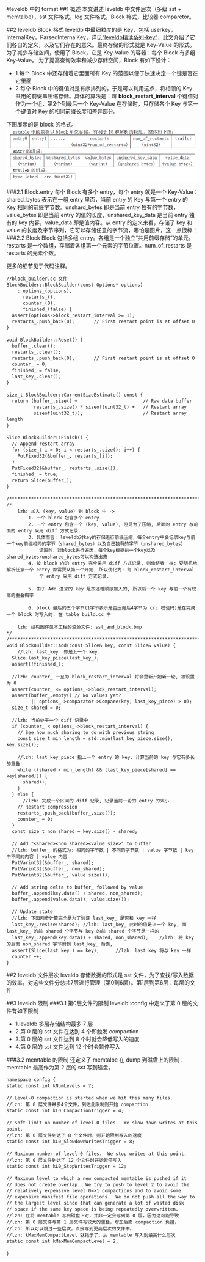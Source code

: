 #leveldb 中的 format
##1 概述
本文讲述 leveldb 中文件层次（多级 sst + memtalbe），sst 文件格式，log 文件格式，Block 格式，比较器 comparetor。

##2 leveldb Block 格式
leveldb 中最细粒度的是 Key，包括 userkey，InternalKey，ParsedInternalKey，详见[“leveldb精读系列-key”][1]，此文介绍了它们各自的定义，以及它们存在的意义。最终存储的形式就是 Key-Value 的形式。为了减少存储空间，使用了 Block，它是 Key-Value 的容器：每个 Block 有多组 Key-Value。
为了提高查询效率和减少存储空间，Block 有如下设计：
- 1.每个 Block 中还存储着它里面所有 Key 的范围以便于快速决定一个键是否在它里面
- 2.每个 Block 中的键值对是有序排列的，于是可以利用这点，将相领的 Key 共用的前缀串压缩存储。具体的算法是：每 **block_restart_interval** 个键值对作为一个组，第2个到最后一个 Key-Value 在存储时，只存储各个 Key 与第一个键值对 Key 的相同前缀长度和差异部分。

下图展示的是 block 的格式。
![](/assets/leveldb/sst_block.bmp)

###2.1 Block.entry
每个 Block 有多个 entry，每个 entry 就是一个 Key-Value：shared_bytes 表示在一组 entry 里面，当前 entry 的 Key 与第一个 entry 的 Key 相同的前缀字节数。unshard\_bytes 即是当前 entry 独有的字节数，value\_bytes 即是当前 entry 的值的长度，unshared\_key\_data 是当前 entry 独有的 key 内容，value_data 即是值内容。从 entry 的定义来看，存储了 key 和 value 的长度及字节序列，它可以存储任意的字节流，哪怕是图片，这一点很棒！
###2.2 Block
Block 包括多组 entry。各组是一个独立“共用前缀存储”的单元。restarts 是一个数组，存储着各组第一个元素的字节位置。num\_of\_restarts 是 restarts 的元素个数。

更多的细节见于代码注释。

```
//block_builder.cc 文件
BlockBuilder::BlockBuilder(const Options* options)
    : options_(options),
      restarts_(),
      counter_(0),
      finished_(false) {
  assert(options->block_restart_interval >= 1);
  restarts_.push_back(0);       // First restart point is at offset 0
}

void BlockBuilder::Reset() {
  buffer_.clear();
  restarts_.clear();
  restarts_.push_back(0);       // First restart point is at offset 0
  counter_ = 0;
  finished_ = false;
  last_key_.clear();
}

size_t BlockBuilder::CurrentSizeEstimate() const {
  return (buffer_.size() +                        // Raw data buffer
          restarts_.size() * sizeof(uint32_t) +   // Restart array
          sizeof(uint32_t));                      // Restart array length
}

Slice BlockBuilder::Finish() {
  // Append restart array
  for (size_t i = 0; i < restarts_.size(); i++) {
    PutFixed32(&buffer_, restarts_[i]);
  }
  PutFixed32(&buffer_, restarts_.size());
  finished_ = true;
  return Slice(buffer_);
}

/************************************************************************/
/* 
	lzh: 加入 (key, value) 到 block 中 ->
		1. 一个 block 包含多个 entry
		2. 一个 entry 包含一个 (key, value), 但是为了压缩, 后面的 entry 与前面的 entry 采用 diff 方式记录.
		3. 具体而言: leveldb对key的存储进行前缀压缩，每个entry中会记录key与前一个key前缀相同的字节（shared_bytes）以及自己独有的字节（unshared_bytes）
			读取时，对block进行遍历，每个key根据前一个key以及shared_bytes/unshared_bytes可以构造出来
		4. 按 block 内的 entry 完全采用 diff 方式记录, 则像链表一样: 要随机地解析任意一个 entry 都需要从第一个开始, 所以优化为: 每 block_restart_interval 
			个 entry 采用 diff 方式记录.
		
		5. 由于 Add 进来的 key 是按递增顺序加入的, 所以后一个 key 与前一个有较高的重叠概率

		6. block 最后的五个字节(1字节表示是否压缩后4字节为 crc 校验码)是在完成一个 block 时写入的. 在 table_build.cc 中

	lzh: 结构图详见本工程的资源文件: sst_and_block.bmp
*/
/************************************************************************/
void BlockBuilder::Add(const Slice& key, const Slice& value) {
	//lzh: last_key  即是上一个 key
  Slice last_key_piece(last_key_);
  assert(!finished_);

  //lzh: counter_ 一旦为 block_restart_interval 将会重新开始新一轮, 被设置为 0
  assert(counter_ <= options_->block_restart_interval);
  assert(buffer_.empty() // No values yet?
         || options_->comparator->Compare(key, last_key_piece) > 0);
  size_t shared = 0;

  //lzh: 当前处于一个 diff 记录中
  if (counter_ < options_->block_restart_interval) {
    // See how much sharing to do with previous string
    const size_t min_length = std::min(last_key_piece.size(), key.size());

	//lzh: last_key_piece 指上一个 entry 的 key. 计算当前的 key 与它有多长的重叠
    while ((shared < min_length) && (last_key_piece[shared] == key[shared])) {
      shared++;
    }
  } else {
	  //lzh: 完成一个区间的 diff 记录, 记录当前一轮的 entry 的大小
    // Restart compression
    restarts_.push_back(buffer_.size());
    counter_ = 0;
  }
  const size_t non_shared = key.size() - shared;

  // Add "<shared><non_shared><value_size>" to buffer_
  //lzh: buffer_ 的格式为: 相同的字节数 | 不同的字节数 | value 字节数 | key 中不同的内容 | value 内容
  PutVarint32(&buffer_, shared);
  PutVarint32(&buffer_, non_shared);
  PutVarint32(&buffer_, value.size());

  // Add string delta to buffer_ followed by value
  buffer_.append(key.data() + shared, non_shared);
  buffer_.append(value.data(), value.size());

  // Update state
  //lzh: 下面两步计算完全是为了验证 last_key_ 是否和 key 一样
  last_key_.resize(shared);	//lzh: last_key_ 此时的值是上一个 key, 而 last_key_ 的前 shared 个字节与 key 的前 shared 个字节是一样的
  last_key_.append(key.data() + shared, non_shared);	//lzh: 将 key 的后面 non_shared 字节附到 last_key_ 后面, 
  assert(Slice(last_key_) == key);		//lzh: last_key 将与 key 一样
  counter_++;
}
```

##2 leveldb 文件层次
leveldb 存储数据的形式是 sst 文件，为了查找/写入数据的效率，对这些文件分总共7层进行管理（第0到6层）。第1层到第6层：每层的文件



##3 leveldb 限制
###3.1 第0层文件的限制
leveldb::config 中定义了第 0 层的文件有如下限制
- 1.leveldb 多层存储结构最多 7 层
- 2.第 0 层的 sst 文件在达到 4 个即触发 compaction
- 3.第 0 层的 sst 文件达到 8 个时就会降低写入的速度
- 4.第 0 层的 sst 文件达到 12 个时会暂停写入

###3.2 memtable 的限制
还定义了 memtalbe 在 dump 到磁盘上的限制：memtable 最高作为第 2 层的 sst 写到磁盘。

```
namespace config {
static const int kNumLevels = 7;

// Level-0 compaction is started when we hit this many files.
//lzh: 第 0 层文件最多4个文件，到达此限制则开始 compaction
static const int kL0_CompactionTrigger = 4;

// Soft limit on number of level-0 files.  We slow down writes at this point.
//lzh: 第 0 层文件到达了 8 个文件时，则开始限制写入的速度
static const int kL0_SlowdownWritesTrigger = 8;

// Maximum number of level-0 files.  We stop writes at this point.
//lzh: 第 0 层文件到达了 12 个文件时开始暂停写入
static const int kL0_StopWritesTrigger = 12;

// Maximum level to which a new compacted memtable is pushed if it
// does not create overlap.  We try to push to level 2 to avoid the
// relatively expensive level 0=>1 compactions and to avoid some
// expensive manifest file operations.  We do not push all the way to
// the largest level since that can generate a lot of wasted disk
// space if the same key space is being repeatedly overwritten.
//lzh: 在将 memtable 写到磁盘上时，并非一定会写到第 0 层，因为这可能导致
//lzh: 第 0 层文件与第 1 层文件有较大的重叠，增加后面 compaction 负担，
//lzh: 所以可以跳过一些层次，直接写到更高层次的文件中。
//lzh: kMaxMemCompactLevel 就指示了，从 memtable 写入到最高什么层次
static const int kMaxMemCompactLevel = 2;

}
```







[1]: leveldb精读系列-key
